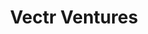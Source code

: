 ---
layout: firm_page
title: "Vectr Ventures"
id: "vectr.co"
permalink: "/vectrventuresvectr.co/"
website: "https://vectr.co"
offices: "Hong Kong (Hong Kong)"
investment_stages: "Seed, Series A"
portfolio_companies: ""
portfolio_link: "https://vectr.co/portfolio"
investment_markets: "Consumer, Enterprise, Deep Tech, Fintech, Carbon"
founded_year: "2013"
description: "Vectr is a global early-stage Venture Studio based in Hong Kong. Founded in 2013, Vectr partners with globally-minded entrepreneurs creating disruptive products. The firm focuses on growth in Asia and provides support beyond investment."
linkedin: "https://www.linkedin.com/company/vectrventures/"
twitter: "https://twitter.com/vectr_ventures/"
instagram: "https://www.instagram.com/vectr_ventures/?hl=en"
team_page: "https://vectr.co/our-team"
investor_type: "Venture Capital, Venture Studio"
crunchbase: "https://www.crunchbase.com/organization/vectr"
pitchbook: "https://pitchbook.com/profiles/investor/63689-14"

# SEO Optimization
meta_title: "Vectr Ventures - VC Firm - projectstartups.com"
meta_description: "Vectr Ventures, Vectr is a global early-stage Venture Studio based in Hong Kong. Founded in 2013, Vectr partners with globally-minded entrepreneurs creating disruptiv..."
meta_keywords: "Vectr Ventures, Consumer, Enterprise, Deep Tech, Fintech, Carbon, VC firm, venture capital, startup investor, projectstartups.com"
canonical_url: "https://vc.projectstartups.com/vectrventuresvectr.co/"
---